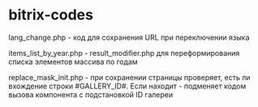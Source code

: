 # bitrix-codes

lang_change.php - код для сохранения URL при переключении языка

items_list_by_year.php - result_modifier.php для переформирования списка элементов массива по годам

replace_mask_init.php - при сохранении страницы проверяет, есть ли вхождение строки #GALLERY_ID#. Если находит - подменяет кодом вызова компонента с подстановкой ID галереи
